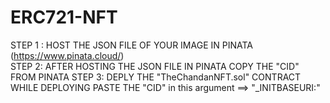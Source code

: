 # ERC721-NFT

STEP 1 : HOST THE JSON FILE OF YOUR IMAGE IN PINATA (https://www.pinata.cloud/)            
STEP 2: AFTER HOSTING THE JSON FILE IN PINATA COPY THE "CID" FROM PINATA
STEP 3: DEPLY THE "TheChandanNFT.sol" CONTRACT WHILE DEPLOYING PASTE THE "CID" in this argument ==> "_INITBASEURI:"
